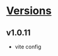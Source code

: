 # [Versions](https://github.com/Tracktor/design-system-tracktor/releases)

## v1.0.11
- vite config
